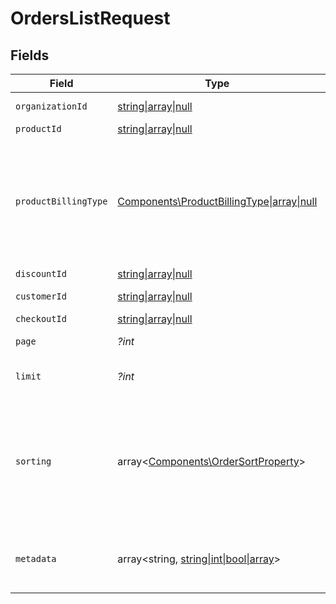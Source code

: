 # OrdersListRequest


## Fields

| Field                                                                                                                                                                               | Type                                                                                                                                                                                | Required                                                                                                                                                                            | Description                                                                                                                                                                         |
| ----------------------------------------------------------------------------------------------------------------------------------------------------------------------------------- | ----------------------------------------------------------------------------------------------------------------------------------------------------------------------------------- | ----------------------------------------------------------------------------------------------------------------------------------------------------------------------------------- | ----------------------------------------------------------------------------------------------------------------------------------------------------------------------------------- |
| `organizationId`                                                                                                                                                                    | [string\|array\|null](../../Models/Operations/OrdersListQueryParamOrganizationIDFilter.md)                                                                                          | :heavy_minus_sign:                                                                                                                                                                  | Filter by organization ID.                                                                                                                                                          |
| `productId`                                                                                                                                                                         | [string\|array\|null](../../Models/Operations/OrdersListQueryParamProductIDFilter.md)                                                                                               | :heavy_minus_sign:                                                                                                                                                                  | Filter by product ID.                                                                                                                                                               |
| `productBillingType`                                                                                                                                                                | [Components\ProductBillingType\|array\|null](../../Models/Operations/ProductBillingTypeFilter.md)                                                                                   | :heavy_minus_sign:                                                                                                                                                                  | Filter by product billing type. `recurring` will filter data corresponding to subscriptions creations or renewals. `one_time` will filter data corresponding to one-time purchases. |
| `discountId`                                                                                                                                                                        | [string\|array\|null](../../Models/Operations/QueryParamDiscountIDFilter.md)                                                                                                        | :heavy_minus_sign:                                                                                                                                                                  | Filter by discount ID.                                                                                                                                                              |
| `customerId`                                                                                                                                                                        | [string\|array\|null](../../Models/Operations/OrdersListQueryParamCustomerIDFilter.md)                                                                                              | :heavy_minus_sign:                                                                                                                                                                  | Filter by customer ID.                                                                                                                                                              |
| `checkoutId`                                                                                                                                                                        | [string\|array\|null](../../Models/Operations/CheckoutIDFilter.md)                                                                                                                  | :heavy_minus_sign:                                                                                                                                                                  | Filter by checkout ID.                                                                                                                                                              |
| `page`                                                                                                                                                                              | *?int*                                                                                                                                                                              | :heavy_minus_sign:                                                                                                                                                                  | Page number, defaults to 1.                                                                                                                                                         |
| `limit`                                                                                                                                                                             | *?int*                                                                                                                                                                              | :heavy_minus_sign:                                                                                                                                                                  | Size of a page, defaults to 10. Maximum is 100.                                                                                                                                     |
| `sorting`                                                                                                                                                                           | array<[Components\OrderSortProperty](../../Models/Components/OrderSortProperty.md)>                                                                                                 | :heavy_minus_sign:                                                                                                                                                                  | Sorting criterion. Several criteria can be used simultaneously and will be applied in order. Add a minus sign `-` before the criteria name to sort by descending order.             |
| `metadata`                                                                                                                                                                          | array<string, [string\|int\|bool\|array](../../Models/Components/MetadataQuery.md)>                                                                                                 | :heavy_minus_sign:                                                                                                                                                                  | Filter by metadata key-value pairs. It uses the `deepObject` style, e.g. `?metadata[key]=value`.                                                                                    |